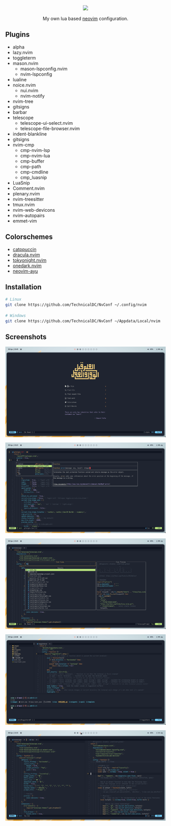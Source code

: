 <div class="class" align="center">
	<image class="banner" src="images/banner.png" style="width:400px;height:auto;">

My own lua based [neovim](https://neovim.org/) configuration.
</div>

## Plugins

* alpha
* lazy.nvim
* toggleterm
* mason.nvim
	- mason-lspconfig.nvim
	- nvim-lspconfig
* lualine
* noice.nvim
	- nui.nvim
	- nvim-notify
* nvim-tree
* gitsigns
* barbar
* telescope
	- telescope-ui-select.nvim
	- telescope-file-browser.nvim
* indent-blankline
* gitsigns
* nvim-cmp
  - cmp-nvim-lsp
  - cmp-nvim-lua
  - cmp-buffer
  - cmp-path
  - cmp-cmdline
  - cmp_luasnip
* LuaSnip
* Comment.nvim
* plenary.nvim
* nvim-treesitter
* tmux.nvim
* nvim-web-devicons
* nvim-autopairs
* emmet-vim

## Colorschemes

* [catppuccin](https://github.com/catppuccin/nvim)
* [dracula.nvim](https://github.com/Mofiqul/dracula.nvim)
* [tokyonight.nvim](https://github.com/folke/tokyonight.nvim)
* [onedark.nvim](https://github.com/navarasu/onedark.nvim)
* [neovim-ayu](https://github.com/Shatur/neovim-ayu)

## Installation
```bash
# Linux
git clone https://github.com/TechnicalDC/NvConf ~/.config/nvim

# Windows
git clone https://github.com/TechnicalDC/NvConf ~/Appdata/Local/nvim
```

## Screenshots

![dashboard](https://github.com/TechnicalDC/NvConf/blob/main/images/dashboard.png)

![cmp](https://github.com/TechnicalDC/NvConf/blob/main/images/cmp.png)

![telescope](https://github.com/TechnicalDC/NvConf/blob/main/images/telescope.png)

![terminal](https://github.com/TechnicalDC/NvConf/blob/main/images/terminal.png)

![splits](https://github.com/TechnicalDC/NvConf/blob/main/images/splits.png)

